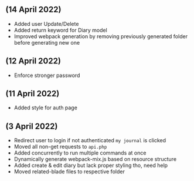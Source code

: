 ## (14 April 2022)

-   Added user Update/Delete
-   Added return keyword for Diary model
-   Improved webpack generation by removing previously generated folder before generating new one

## (12 April 2022)

-   Enforce stronger password

## (11 April 2022)

-   Added style for auth page

## (3 April 2022)

-   Redirect user to login if not authenticated `my journal` is clicked
-   Moved all non-get requests to `api.php`
-   Added concurrently to run multiple commands at once
-   Dynamically generate webpack-mix.js based on resource structure
-   Added create & edit diary but lack proper styling tho, need help
-   Moved related-blade files to respective folder
